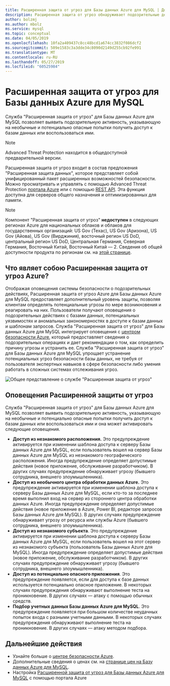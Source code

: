 ```yaml
---
title: Расширенная защита от угроз для Базы данных Azure для MySQL | Документация Майкрософт
description: Расширенная защита от угроз обнаруживает подозрительные действия в базе данных, указывающие на наличие потенциальных угроз безопасности.
author: bolzmj
ms.author: mbolz
ms.service: mysql
ms.topic: conceptual
ms.date: 04/05/2019
ms.openlocfilehash: 10fa2a409437c8cc48bcd1a674cc3832f086dcf2
ms.sourcegitcommit: 509e1583c3a3dde34c8090d2149d255cb92fe991
ms.translationtype: MT
ms.contentlocale: ru-RU
ms.lasthandoff: 05/27/2019
ms.locfileid: "60525984"
---
```

# <a name="azure-database-for-mysql-advanced-threat-protection"></a>Расширенная защита от угроз для Базы данных Azure для MySQL

Служба "Расширенная защита от угроз" для Базы данных Azure для MySQL позволяет выявить подозрительную активность, указывающую на необычные и потенциально опасные попытки получить доступ к базам данных или воспользоваться ими.

> [!NOTE]
> Advanced Threat Protection находится в общедоступной предварительной версии.

Расширенная защита от угроз входит в состав предложения "Расширенная защита данных", которое представляет собой унифицированный пакет расширенных возможностей безопасности. Можно просматривать и управлять с помощью Advanced Threat Protection [портала Azure](https://portal.azure.com) или с помощью [REST API](/rest/api/mysql/serversecurityalertpolicies). Эта функция доступна для серверов общего назначения и оптимизированных для памяти.

> [!NOTE]
> Компонент "Расширенная защита от угроз" **недоступен** в следующих регионах Azure для национальных облаков и облаков для государственных организаций: US Gov (Техас), US Gov (Аризона), US Gov (Айова), US Gov (Вирджиния), восточный регион US DoD, центральный регион US DoD, Центральная Германия, Северная Германия, Восточный Китай, Восточный Китай — 2. Сведения об общей доступности продукта по регионам см. на [этой странице](https://azure.microsoft.com/global-infrastructure/services/).


## <a name="what-is-advanced-threat-protection"></a>Что являет собою Расширенная защита от угроз Azure?

Отображая оповещения системы безопасности о подозрительных действиях, Расширенная защита от угроз Azure для Базы данных Azure для MySQL предоставляет дополнительный уровень защиты, позволяя клиентам определять потенциальные угрозы по мере возникновения и реагировать на них. Пользователи получают оповещения о подозрительных действиях с базами данных, потенциальных уязвимостях и аномальных закономерностях в доступе к базам данных и шаблонам запросов. Служба "Расширенная защита от угроз" для Базы данных Azure для MySQL интегрирует оповещения с [центром безопасности Azure](https://azure.microsoft.com/services/security-center/), который предоставляет сведения о подозрительных операциях и дает рекомендации о том, как определить причину угрозы и устранить ее. Служба "Расширенная защита от угроз" для Базы данных Azure для MySQL упрощает устранение потенциальных угроз безопасности базы данных, не требуя от пользователя экспертных навыков в сфере безопасности либо умения работать в сложных системах отслеживания угроз. 

![Общее представление о службе "Расширенная защита от угроз"](media/concepts-data-access-and-security-threat-protection/advanced-threat-protection-concept.png)

## <a name="advanced-threat-protection-alerts"></a>Оповещения Расширенной защиты от угроз 
Служба "Расширенная защита от угроз" для Базы данных Azure для MySQL позволяет выявить подозрительную активность, указывающую на необычные и потенциально опасные попытки получить доступ к базам данных или воспользоваться ими и она может активировать следующие оповещения.
- **Доступ из незнакомого расположения.** Это предупреждение активируется при изменении шаблона доступа к серверу Базы данных Azure для MySQL, если пользователь вошел на сервер Базы данных Azure для MySQL из незнакомого географического расположения. Иногда предупреждение определяет допустимые действия (новое приложение, обслуживание разработчиком). В других случаях предупреждение обнаруживает угрозу (бывшего сотрудника, внешнего злоумышленника).
- **Доступ из необычного центра обработки данных Azure.** Это предупреждение активируется при изменении шаблона доступа к серверу Базы данных Azure для MySQL, если кто-то за последнее время выполнил вход на сервер из стороннего центра обработки данных Azure. Иногда предупреждение определяет допустимые действия (новое приложение в Azure, Power BI, редакторе запросов Базы данных Azure для MySQL). В других случаях предупреждение обнаруживает угрозу от ресурса или службы Azure (бывшего сотрудника, внешнего злоумышленника).
- **Доступ из незнакомого субъекта**. Это предупреждение активируется при изменении шаблона доступа к серверу Базы данных Azure для MySQL, если пользователь вошел на этот сервер из незнакомого субъекта (пользователь Базы данных Azure для MySQL). Иногда предупреждение определяет допустимые действия (новое приложение, обслуживание разработчиком). В других случаях предупреждение обнаруживает угрозу (бывшего сотрудника, внешнего злоумышленника).
- **Доступ из потенциально опасного приложения**. Это предупреждение появляется, если для доступа к базе данных используется потенциально опасное приложение. В некоторых случаях предупреждения обнаруживают выполнение теста на проникновение. В других случаях — атаку с помощью обычных средств.
- **Подбор учетных данных Базы данных Azure для MySQL**. Это предупреждение появляется при большом количестве неудачных попыток входа с разными учетными данными. В некоторых случаях предупреждения обнаруживают выполнение теста на проникновение. В других случаях — атаку методом подбора.

## <a name="next-steps"></a>Дальнейшие действия

* Узнайте больше о [центре безопасности Azure](https://docs.microsoft.com/azure/security-center/security-center-intro).
* Дополнительные сведения о ценах см. на [странице цен на Базу данных Azure для MySQL](https://azure.microsoft.com/pricing/details/mysql/). 
* Настройка [Расширенной защита от угроз для Базы данных Azure для MySQL](howto-database-threat-protection-portal.md) с помощью портала Azure  
